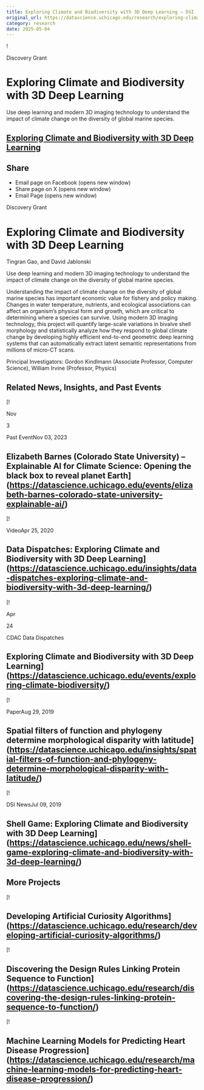 ```yaml
---
title: Exploring Climate and Biodiversity with 3D Deep Learning – DSI
original_url: https://datascience.uchicago.edu/research/exploring-climate-and-biodiversity-with-3d-deep-learning
category: research
date: 2025-05-04
---
```


!

Discovery Grant

# Exploring Climate and Biodiversity with 3D Deep Learning

Use deep learning and modern 3D imaging technology to understand the impact of climate change on the diversity of global marine species.

## [Exploring Climate and Biodiversity with 3D Deep Learning](https://datascience.uchicago.edu/research/exploring-climate-and-biodiversity-with-3d-deep-learning/)

## Share

* Email page on Facebook (opens new window)
* Share page on X (opens new window)
* Email Page (opens new window)

<!-- Table-like structure detected -->

Discovery Grant

# Exploring Climate and Biodiversity with 3D Deep Learning

Tingran Gao, and David Jablonski

Use deep learning and modern 3D imaging technology to understand the impact of climate change on the diversity of global marine species.

Understanding the impact of climate change on the diversity of global marine species has important economic value for fishery and policy making. Changes in water temperature, nutrients, and ecological associations can affect an organism’s physical form and growth, which are critical to determining where a species can survive. Using modern 3D imaging technology, this project will quantify large-scale variations in bivalve shell morphology and statistically analyze how they respond to global climate change by developing highly efficient end-to-end geometric deep learning systems that can automatically extract latent semantic representations from millions of micro-CT scans.

Principal Investigators: Gordon Kindlmann (Associate Professor, Computer Science), William Irvine (Professor, Physics)

## Related News, Insights, and Past Events

<!-- Table-like structure detected -->

[!

Nov

3

Past EventNov 03, 2023

## Elizabeth Barnes (Colorado State University) – Explainable AI for Climate Science: Opening the black box to reveal planet Earth](https://datascience.uchicago.edu/events/elizabeth-barnes-colorado-state-university-explainable-ai/)
[!

VideoApr 25, 2020

## Data Dispatches: Exploring Climate and Biodiversity with 3D Deep Learning](https://datascience.uchicago.edu/insights/data-dispatches-exploring-climate-and-biodiversity-with-3d-deep-learning/)
[!

Apr

24

CDAC Data Dispatches

## Exploring Climate and Biodiversity with 3D Deep Learning](https://datascience.uchicago.edu/events/exploring-climate-biodiversity/)
[!

PaperAug 29, 2019

## Spatial filters of function and phylogeny determine morphological disparity with latitude](https://datascience.uchicago.edu/insights/spatial-filters-of-function-and-phylogeny-determine-morphological-disparity-with-latitude/)
[!

DSI NewsJul 09, 2019

## Shell Game: Exploring Climate and Biodiversity with 3D Deep Learning](https://datascience.uchicago.edu/news/shell-game-exploring-climate-and-biodiversity-with-3d-deep-learning/)

## More Projects

[! 

## Developing Artificial Curiosity Algorithms](https://datascience.uchicago.edu/research/developing-artificial-curiosity-algorithms/)

[! 

## Discovering the Design Rules Linking Protein Sequence to Function](https://datascience.uchicago.edu/research/discovering-the-design-rules-linking-protein-sequence-to-function/)

[! 

## Machine Learning Models for Predicting Heart Disease Progression](https://datascience.uchicago.edu/research/machine-learning-models-for-predicting-heart-disease-progression/)